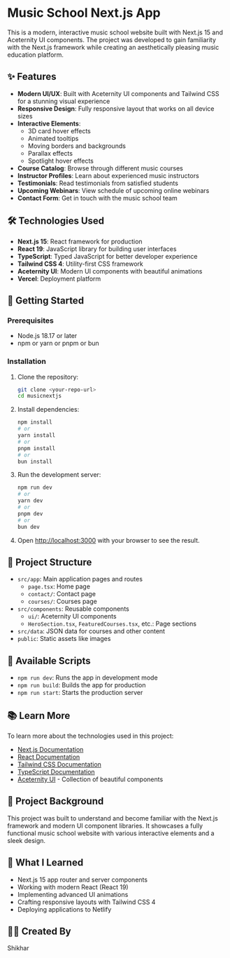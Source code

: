 # Music School Next.js App

This is a modern, interactive music school website built with Next.js 15 and Aceternity UI components. The project was developed to gain familiarity with the Next.js framework while creating an aesthetically pleasing music education platform.

## ✨ Features

- **Modern UI/UX**: Built with Aceternity UI components and Tailwind CSS for a stunning visual experience
- **Responsive Design**: Fully responsive layout that works on all device sizes
- **Interactive Elements**: 
  - 3D card hover effects
  - Animated tooltips
  - Moving borders and backgrounds
  - Parallax effects
  - Spotlight hover effects
- **Course Catalog**: Browse through different music courses
- **Instructor Profiles**: Learn about experienced music instructors
- **Testimonials**: Read testimonials from satisfied students
- **Upcoming Webinars**: View schedule of upcoming online webinars
- **Contact Form**: Get in touch with the music school team

## 🛠️ Technologies Used

- **Next.js 15**: React framework for production
- **React 19**: JavaScript library for building user interfaces
- **TypeScript**: Typed JavaScript for better developer experience
- **Tailwind CSS 4**: Utility-first CSS framework
- **Aceternity UI**: Modern UI components with beautiful animations
- **Vercel**: Deployment platform

## 🚀 Getting Started

### Prerequisites

- Node.js 18.17 or later
- npm or yarn or pnpm or bun

### Installation

1. Clone the repository:
   ```bash
   git clone <your-repo-url>
   cd musicnextjs
   ```

2. Install dependencies:
   ```bash
   npm install
   # or
   yarn install
   # or
   pnpm install
   # or
   bun install
   ```

3. Run the development server:
   ```bash
   npm run dev
   # or
   yarn dev
   # or
   pnpm dev
   # or
   bun dev
   ```

4. Open [http://localhost:3000](http://localhost:3000) with your browser to see the result.

## 📁 Project Structure

- `src/app`: Main application pages and routes
  - `page.tsx`: Home page
  - `contact/`: Contact page
  - `courses/`: Courses page
- `src/components`: Reusable components
  - `ui/`: Aceternity UI components
  - `HeroSection.tsx`, `FeaturedCourses.tsx`, etc.: Page sections
- `src/data`: JSON data for courses and other content
- `public`: Static assets like images

## 🔧 Available Scripts

- `npm run dev`: Runs the app in development mode
- `npm run build`: Builds the app for production
- `npm run start`: Starts the production server

## 📚 Learn More

To learn more about the technologies used in this project:

- [Next.js Documentation](https://nextjs.org/docs)
- [React Documentation](https://react.dev)
- [Tailwind CSS Documentation](https://tailwindcss.com/docs)
- [TypeScript Documentation](https://www.typescriptlang.org/docs)
- [Aceternity UI](https://ui.aceternity.com) - Collection of beautiful components

## 📝 Project Background

This project was built to understand and become familiar with the Next.js framework and modern UI component libraries. It showcases a fully functional music school website with various interactive elements and a sleek design.

## 🧠 What I Learned

- Next.js 15 app router and server components
- Working with modern React (React 19)
- Implementing advanced UI animations
- Crafting responsive layouts with Tailwind CSS 4
- Deploying applications to Netlify


## 👨‍💻 Created By

Shikhar
